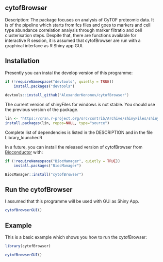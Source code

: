 
<!-- README.md is generated from README.Rmd. Please edit that file -->

## cytofBrowser

Description: The package focuses on analysis of CyTOF proteomic data. It
is of the pipeline which starts from fcs files and goes to markers and
cell type abundance correlation analysis through marker filtratio and
cell clusterisation steps. Despite that, there are functions available
for interactive R session, it is assumed that cytofBrowser are run with
a graphical interface as R Shiny app GUI.

## Installation

Presently you can instal the develop version of this programme:

``` r
if (!requireNamespace("devtools", quietly = TRUE))
    install.packages("devtools")
    
devtools::install_github("AlexanderKononov/cytofBrowser")
```

The current version of shinyFiles for windows is not stable. You should
use the previous version of the package.

``` r
lin <- "https://cran.r-project.org/src/contrib/Archive/shinyFiles/shinyFiles_0.7.5.tar.gz"
install.packages(lin, repos=NULL, type="source")
```

Complete list of dependencies is listed in the DESCRIPTION and in the
file Library\_louncher.R

In a future, you can install the released version of cytofBrowser from
[Bioconductor](https://www.bioconductor.org) with:

``` r
if (!requireNamespace("BiocManager", quietly = TRUE))
    install.packages("BiocManager")

BiocManager::install("cytofBrowser")
```

## Run the cytofBrowser

I assumed that this programme will be used with GUI as Shiny App.

``` r
cytofBrowserGUI()
```

## Example

This is a basic example which shows you how to run the cytofBrowser:

``` r
library(cytofBrowser)
```

``` r
cytofBrowserGUI()
```
